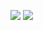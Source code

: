 
[![](https://img.shields.io/badge/license-MIT-green.svg)]()
[![](https://img.shields.io/badge/download-330KB-brightgreen.svg)](https://www.baidu.com)
